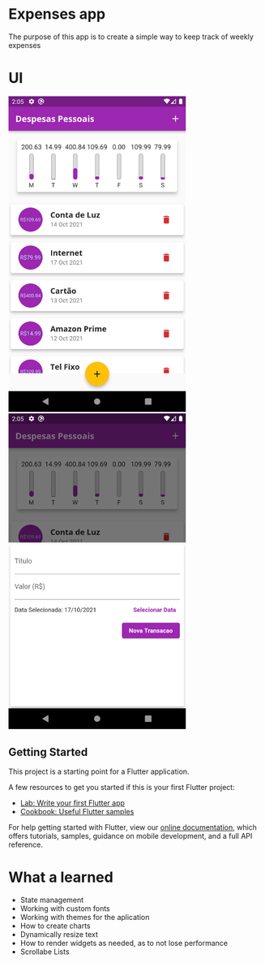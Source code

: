 # Expenses app

The purpose of this app is to create a simple way to keep track of weekly expenses 

# UI 

<img src="https://github.com/BiggeRilo/expenses/blob/217e0138f172b18c5e1372baf2ffe827df845d3d/images/Screenshot_1634490358.png" width="350"/> <img src="https://github.com/BiggeRilo/expenses/blob/217e0138f172b18c5e1372baf2ffe827df845d3d/images/Screenshot_1634490360.png" alt="drawing" width="350"/> 


## Getting Started

This project is a starting point for a Flutter application.

A few resources to get you started if this is your first Flutter project:

- [Lab: Write your first Flutter app](https://flutter.dev/docs/get-started/codelab)
- [Cookbook: Useful Flutter samples](https://flutter.dev/docs/cookbook)

For help getting started with Flutter, view our
[online documentation](https://flutter.dev/docs), which offers tutorials,
samples, guidance on mobile development, and a full API reference.

# What a learned 
* State management
* Working with custom fonts
* Working with themes for the aplication
* How to create charts 
* Dynamically resize text
* How to render widgets as needed, as to not lose performance 
* Scrollabe Lists
